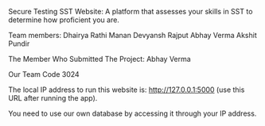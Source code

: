 Secure Testing SST Website: A platform that assesses your skills in SST to determine how proficient you are.

Team members:
Dhairya Rathi
Manan
Devyansh Rajput
Abhay Verma
Akshit Pundir

The Member Who Submitted The Project:
Abhay Verma

Our Team Code
3024

The local IP address to run this website is:
http://127.0.0.1:5000 (use this URL after running the app).

You need to use our own database by accessing it through your IP address.
